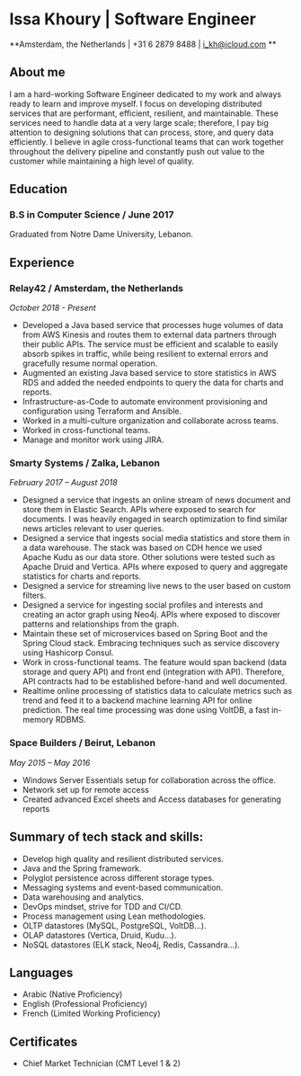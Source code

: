 # Issa Khoury | Software Engineer
**Amsterdam, the Netherlands | +31 6 2879 8488 | i_kh@icloud.com
**
## About me
I am a hard-working Software Engineer dedicated to my work and always ready to learn and improve myself. I focus on developing distributed services that are performant, efficient, resilient, and maintainable. These services need to handle data at a very large scale; therefore, I pay big attention to designing solutions that can process, store, and query data efficiently.
I believe in agile cross-functional teams that can work together throughout the delivery pipeline and constantly push out value to the customer while maintaining a high level of quality.

## Education

### B.S in Computer Science / June 2017
Graduated from Notre Dame University, Lebanon.

## Experience

### Relay42 / Amsterdam, the Netherlands
*October 2018 - Present*
-	Developed a Java based service that processes huge volumes of data from AWS Kinesis and routes them to external data partners through their public APIs. The service must be efficient and scalable to easily absorb spikes in traffic, while being resilient to external errors and gracefully resume normal operation.
-	Augmented an existing Java based service to store statistics in AWS RDS and added the needed endpoints to query the data for charts and reports.
-	Infrastructure-as-Code to automate environment provisioning and configuration using Terraform and Ansible.
-	Worked in a multi-culture organization and collaborate across teams.
-	Worked in cross-functional teams.
-	Manage and monitor work using JIRA.

### Smarty Systems / Zalka, Lebanon
*February 2017 – August 2018*
-	Designed a service that ingests an online stream of news document and store them in Elastic Search. APIs where exposed to search for documents. I was heavily engaged in search optimization to find similar news articles relevant to user queries.
-	Designed a service that ingests social media statistics and store them in a data warehouse. The stack was based on CDH hence we used Apache Kudu as our data store. Other solutions were tested such as Apache Druid and Vertica. APIs where exposed to query and aggregate statistics for charts and reports.
-	Designed a service for streaming live news to the user based on custom filters.
-	Designed a service for ingesting social profiles and interests and creating an actor graph using Neo4j. APIs where exposed to discover patterns and relationships from the graph.
-	Maintain these set of microservices based on Spring Boot and the Spring Cloud stack. Embracing techniques such as service discovery using Hashicorp Consul.
-	Work in cross-functional teams. The feature would span backend (data storage and query API) and front end (integration with API). Therefore, API contracts had to be established before-hand and well documented.
-	Realtime online processing of statistics data to calculate metrics such as trend and feed it to a backend machine learning API for online prediction. The real time processing was done using VoltDB, a fast in-memory RDBMS.

### Space Builders / Beirut, Lebanon
*May 2015 – May 2016*
-	Windows Server Essentials setup for collaboration across the office.
-	Network set up for remote access
-	Created advanced Excel sheets and Access databases for generating reports

## Summary of tech stack and skills:
- Develop high quality and resilient distributed services.
- Java and the Spring framework.
- Polyglot persistence across different storage types.
- Messaging systems and event-based communication.
- Data warehousing and analytics.
- DevOps mindset, strive for TDD and CI/CD.
- Process management using Lean methodologies.
- OLTP datastores (MySQL, PostgreSQL, VoltDB…).
- OLAP datastores (Vertica, Druid, Kudu…).
- NoSQL datastores (ELK stack, Neo4j, Redis, Cassandra…).

## Languages
- Arabic (Native Proficiency)
- English (Professional Proficiency)
- French (Limited Working Proficiency)

## Certificates
-	Chief Market Technician (CMT Level 1 & 2)